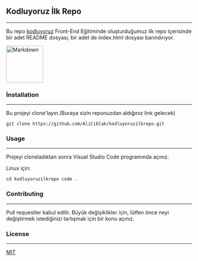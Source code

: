 <h2>Kodluyoruz İlk Repo</h2>
</hr>
<hr></hr>
<p>Bu repo <a href="https://www.kodluyoruz.org/">kodluyoruz</a> Front-End Eğitiminde oluşturduğumuz 
ilk repo içerisinde bir adet README dosyası, bir adet de index.html dosyası barındırıyor.</p>
<img src="markdown.png" alt="Markdown" width="100" height="100">

<h3>İnstallation</h3>
</hr>
<hr></hr>
<p>Bu projeyi clone'layın.(Buraya sizin reponuzdan aldığınız link gelecek)</p>
<code>git clone https://github.com/AliCiblak/kodluyoruzilkrepo.git</code>

<h3>Usage</h3>
</hr>
<hr></hr>
<p>Projeyi cloneladıktan sonra Visual Studio Code programında açınız.

Linux için:</p>
<code>cd kodluyoruzilkrepo code .</code>

<h3>Contributing</h3>
</hr>
<hr></hr>
<p>Pull requestler kabul edilir. Büyük değişiklikler için, lütfen önce neyi değiştirmek istediğinizi tartışmak için bir konu açınız.</p>

<h3>License</h3>
</hr>
<hr></hr>
<a href="https://choosealicense.com/licenses/mit/">MIT</a>
